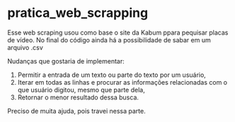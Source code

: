 # pratica_web_scrapping
Esse web scraping usou como base o site da Kabum ppara pequisar placas de vídeo. 
No final do código ainda há a possibilidade de sabar em um arquivo .csv

Nudanças que gostaria de implementar:
1. Permitir a entrada de um texto ou parte do texto por um usuário,
2. Iterar em todas as linhas e procurar as informações relacionadas com o que usuário digitou, mesmo que parte dela,
3. Retornar o menor resultado dessa busca.

Preciso de muita ajuda, pois travei nessa parte.
